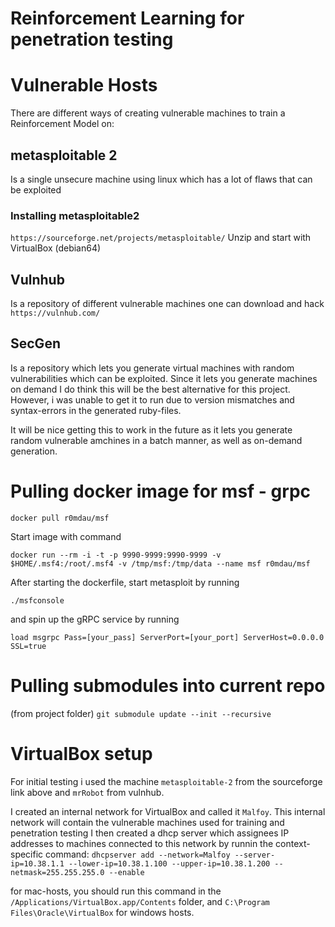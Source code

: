 # Reinforcement Learning for penetration testing


# Vulnerable Hosts
There are different ways of creating vulnerable machines to train a Reinforcement Model on:

## metasploitable 2
Is a single unsecure machine using linux which has a lot of flaws that can be exploited

### Installing metasploitable2
```https://sourceforge.net/projects/metasploitable/```
  Unzip and start with VirtualBox (debian64)

## Vulnhub
Is a repository of different vulnerable machines one can download and hack
```https://vulnhub.com/```

## SecGen
Is a repository which lets you generate virtual machines with random vulnerabilities which can be exploited. Since it lets you generate machines on demand
I do think this will be the best alternative for this project. However, i was unable to get it to run due to version mismatches and syntax-errors in the generated ruby-files.

It will be nice getting this to work in the future as it lets you generate random vulnerable amchines in a batch manner, as well as on-demand generation.


# Pulling docker image for msf - grpc
```docker pull r0mdau/msf```

Start image with command 

```docker run --rm -i -t -p 9990-9999:9990-9999 -v $HOME/.msf4:/root/.msf4 -v /tmp/msf:/tmp/data --name msf r0mdau/msf```

After starting the dockerfile, start metasploit by running 

```./msfconsole```

and spin up the gRPC service by running

```load msgrpc Pass=[your_pass] ServerPort=[your_port] ServerHost=0.0.0.0 SSL=true```



# Pulling submodules into current repo
(from project folder)
```git submodule update --init --recursive```


# VirtualBox setup

For initial testing i used the machine `metasploitable-2` from the sourceforge link above and `mrRobot` from vulnhub.

I created an internal network for VirtualBox and called it `Malfoy`.
This internal network will contain the vulnerable machines used for training and penetration testing
I then created a dhcp server which assignees IP addresses to machines connected to this network by runnin the context-specific command:
```dhcpserver add --network=Malfoy --server-ip=10.38.1.1 --lower-ip=10.38.1.100 --upper-ip=10.38.1.200 --netmask=255.255.255.0 --enable```

for mac-hosts, you should run this command in the 
```/Applications/VirtualBox.app/Contents``` folder, and
```C:\Program Files\Oracle\VirtualBox``` for windows hosts.

